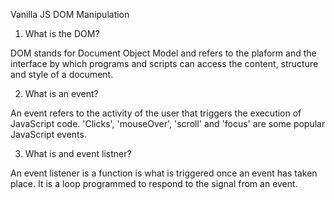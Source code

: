 Vanilla JS DOM Manipulation

1. What is the DOM?

DOM stands for Document Object Model and refers to the plaform and the interface by which programs and scripts can access the content, structure and style of a document.

2. What is an event?

An event refers to the activity of the user that triggers the execution of JavaScript code. 'Clicks', 'mouseOver', 'scroll' and 'focus' are some popular JavaScript events.

3. What is and event listner?

An event listener is a function is what is triggered once an event has taken place. It is a loop programmed to respond to the signal from an event.